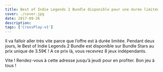 ```yaml
---
title: Best of Indie Legends 2 Bundle disponible pour une durée limitée !
cover: ./cover.jpg
date: 2017-09-26
description: 
tags: ['CrossPlay-v1']
---
```

Il va falloir aller très vite parce que l’offre est à durée limitée. Pendant deux jours, le Best of Indie Legends 2 Bundle est disponible sur Bundle Stars au prix unique de 3.59€ ! A ce prix là, vous recevrez 8 jeux indépendants.

Vite ! Rendez-vous à cette adresse jusqu’à jeudi pour en profiter. Bon jeu à tous !

